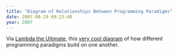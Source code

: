 ```yaml
---
title: "Diagram of Relationships Between Programming Paradigms"
date: 2007-08-29 09:23:40
year: 2007
---
```

Via <a href="http://lambda-the-ultimate.org/node/2410">Lambda the Ultimate</a>, this <a href="http://www.info.ucl.ac.be/~pvr/paradigmsDIAGRAMeng101.pdf">very cool diagram</a> of how different programming paradigms build on one another.
